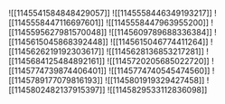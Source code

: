 ![[1145541584848429057]]
![[1145558446349193217]]
![[1145558447116697601]]
![[1145558447963955200]]
![[1145595627981570048]]
![[1145609789688336384]]
![[1145615045868392448]]
![[1145615046774411264]]
![[1145626219192303617]]
![[1145628136853217281]]
![[1145684125484892161]]
![[1145720205685022720]]
![[1145774739874406401]]
![[1145774740545474560]]
![[1145789177079816193]]
![[1145801919329427458]]
![[1145802482137915397]]
![[1145829533112836098]]
